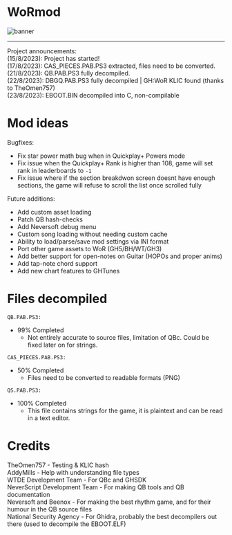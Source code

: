 # WoRmod

![banner](https://github.com/JamesIsWack/WoRmod/assets/94473358/0c7db371-b94a-46fd-8a87-1c1390771db7)

---------------------------------
Project announcements:
<br>
(15/8/2023): Project has started! 
<br>
(17/8/2023): CAS_PIECES.PAB.PS3 extracted, files need to be converted. 
<br>
(21/8/2023): QB.PAB.PS3 fully decompiled. 
<br>
(22/8/2023): DBGQ.PAB.PS3 fully decompiled | GH:WoR KLIC found (thanks to TheOmen757)
<br>
(23/8/2023): EBOOT.BIN decompiled into C, non-compilable

# Mod ideas
Bugfixes:
  - Fix star power math bug when in Quickplay+ Powers mode
  - Fix issue when the Quickplay+ Rank is higher than 108, game will set rank in leaderboards to `-1`
  - Fix issue where if the section breakdwon screen doesnt have enough sections, the game will refuse to scroll the list once scrolled fully

Future additions:
  - Add custom asset loading
  - Patch QB hash-checks
  - Add Neversoft debug menu
  - Custom song loading without needing custom cache
  - Ability to load/parse/save mod settings via INI format
  - Port other game assets to WoR (GH5/BH/WT/GH3)
  - Add better support for open-notes on Guitar (HOPOs and proper anims)
  - Add tap-note chord support
  - Add new chart features to GHTunes
# Files decompiled
`QB.PAB.PS3:`
  - 99% Completed
    - Not entirely accurate to source files, limitation of QBc. Could be fixed later on for strings.

`CAS_PIECES.PAB.PS3:`
  - 50% Completed
      - Files need to be converted to readable formats (PNG)
    
`QS.PAB.PS3:`
  - 100% Completed
    - This file contains strings for the game, it is plaintext and can be read in a text editor.
    
# Credits
TheOmen757 - Testing & KLIC hash
<br>
AddyMills - Help with understanding file types
<br>
WTDE Development Team - For QBc and GHSDK
<br>
NeverScript Development Team - For making QB tools and QB documentation
<br>
Neversoft and Beenox - For making the best rhythm game, and for their humour in the QB source files
<br>
National Security Agency - For Ghidra, probably the best decompilers out there (used to decompile the EBOOT.ELF)
